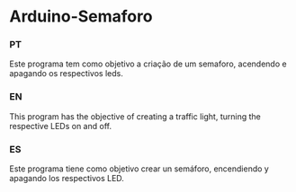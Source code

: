 # Arduino-Semaforo
### PT
Este programa tem como objetivo a criação de um semaforo, acendendo e apagando os respectivos leds.

### EN
This program has the objective of creating a traffic light, turning the respective LEDs on and off.

### ES
Este programa tiene como objetivo crear un semáforo, encendiendo y apagando los respectivos LED.
